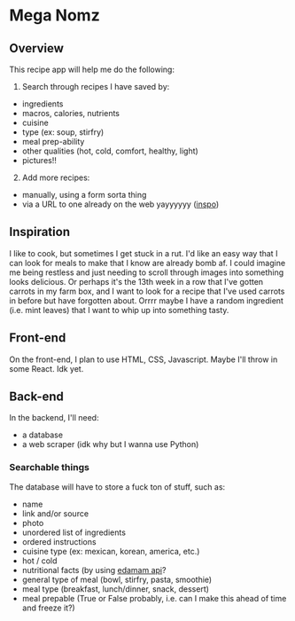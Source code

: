 # Mega Nomz


## Overview
This recipe app will help me do the following:
1) Search through recipes I have saved by:
- ingredients
- macros, calories, nutrients
- cuisine
- type (ex: soup, stirfry)
- meal prep-ability
- other qualities (hot, cold, comfort, healthy, light)
- pictures!!
2) Add more recipes:
- manually, using a form sorta thing
- via a URL to one already on the web yayyyyyy ([inspo](https://github.com/hhursev/recipe-scrapers))

## Inspiration
I like to cook, but sometimes I get stuck in a rut. I'd like an easy way that I can look for meals to make that I know are already bomb af. I could imagine me being restless and just needing to scroll through images into something looks delicious. Or perhaps it's the 13th week in a row that I've gotten carrots in my farm box, and I want to look for a recipe that I've used carrots in before but have forgotten about. Orrrr maybe I have a random ingredient (i.e. mint leaves) that I want to whip up into something tasty.

## Front-end
On the front-end, I plan to use HTML, CSS, Javascript. Maybe I'll throw in some React. Idk yet.

## Back-end
In the backend, I'll need:
- a database
- a web scraper (idk why but I wanna use Python)

### Searchable things
The database will have to store a fuck ton of stuff, such as:
- name
- link and/or source
- photo
- unordered list of ingredients
- ordered instructions
- cuisine type (ex: mexican, korean, america, etc.)
- hot / cold
- nutritional facts (by using [edamam api](https://developer.edamam.com/food-database-api-demo)?
- general type of meal (bowl, stirfry, pasta, smoothie)
- meal type (breakfast, lunch/dinner, snack, dessert)
- meal prepable (True or False probably, i.e. can I make this ahead of time and freeze it?)

